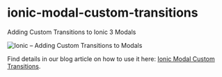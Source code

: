 # ionic-modal-custom-transitions
Adding Custom Transitions to Ionic 3 Modals

![Ionic – Adding Custom Transitions to Modals](https://www.vistaran.tech/blog/wp-content/uploads/2018/03/Ionic-Angular5-modal-transitions.png "Ionic - Adding Custom Transitions to Modals")


Find details in our blog article on how to use it here: [Ionic Modal Custom Transitions](https://www.vistaran.tech/blog/ionic-modals-custom-transitions/).
